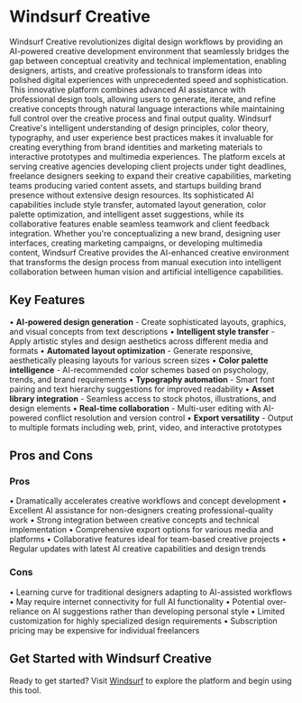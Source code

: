 # Windsurf Creative

Windsurf Creative revolutionizes digital design workflows by providing an AI-powered creative development environment that seamlessly bridges the gap between conceptual creativity and technical implementation, enabling designers, artists, and creative professionals to transform ideas into polished digital experiences with unprecedented speed and sophistication. This innovative platform combines advanced AI assistance with professional design tools, allowing users to generate, iterate, and refine creative concepts through natural language interactions while maintaining full control over the creative process and final output quality. Windsurf Creative's intelligent understanding of design principles, color theory, typography, and user experience best practices makes it invaluable for creating everything from brand identities and marketing materials to interactive prototypes and multimedia experiences. The platform excels at serving creative agencies developing client projects under tight deadlines, freelance designers seeking to expand their creative capabilities, marketing teams producing varied content assets, and startups building brand presence without extensive design resources. Its sophisticated AI capabilities include style transfer, automated layout generation, color palette optimization, and intelligent asset suggestions, while its collaborative features enable seamless teamwork and client feedback integration. Whether you're conceptualizing a new brand, designing user interfaces, creating marketing campaigns, or developing multimedia content, Windsurf Creative provides the AI-enhanced creative environment that transforms the design process from manual execution into intelligent collaboration between human vision and artificial intelligence capabilities.

## Key Features

• **AI-powered design generation** - Create sophisticated layouts, graphics, and visual concepts from text descriptions
• **Intelligent style transfer** - Apply artistic styles and design aesthetics across different media and formats
• **Automated layout optimization** - Generate responsive, aesthetically pleasing layouts for various screen sizes
• **Color palette intelligence** - AI-recommended color schemes based on psychology, trends, and brand requirements
• **Typography automation** - Smart font pairing and text hierarchy suggestions for improved readability
• **Asset library integration** - Seamless access to stock photos, illustrations, and design elements
• **Real-time collaboration** - Multi-user editing with AI-powered conflict resolution and version control
• **Export versatility** - Output to multiple formats including web, print, video, and interactive prototypes

## Pros and Cons

### Pros
• Dramatically accelerates creative workflows and concept development
• Excellent AI assistance for non-designers creating professional-quality work
• Strong integration between creative concepts and technical implementation
• Comprehensive export options for various media and platforms
• Collaborative features ideal for team-based creative projects
• Regular updates with latest AI creative capabilities and design trends

### Cons
• Learning curve for traditional designers adapting to AI-assisted workflows
• May require internet connectivity for full AI functionality
• Potential over-reliance on AI suggestions rather than developing personal style
• Limited customization for highly specialized design requirements
• Subscription pricing may be expensive for individual freelancers

## Get Started with Windsurf Creative

Ready to get started? Visit [Windsurf](https://codeium.com/windsurf) to explore the platform and begin using this tool.